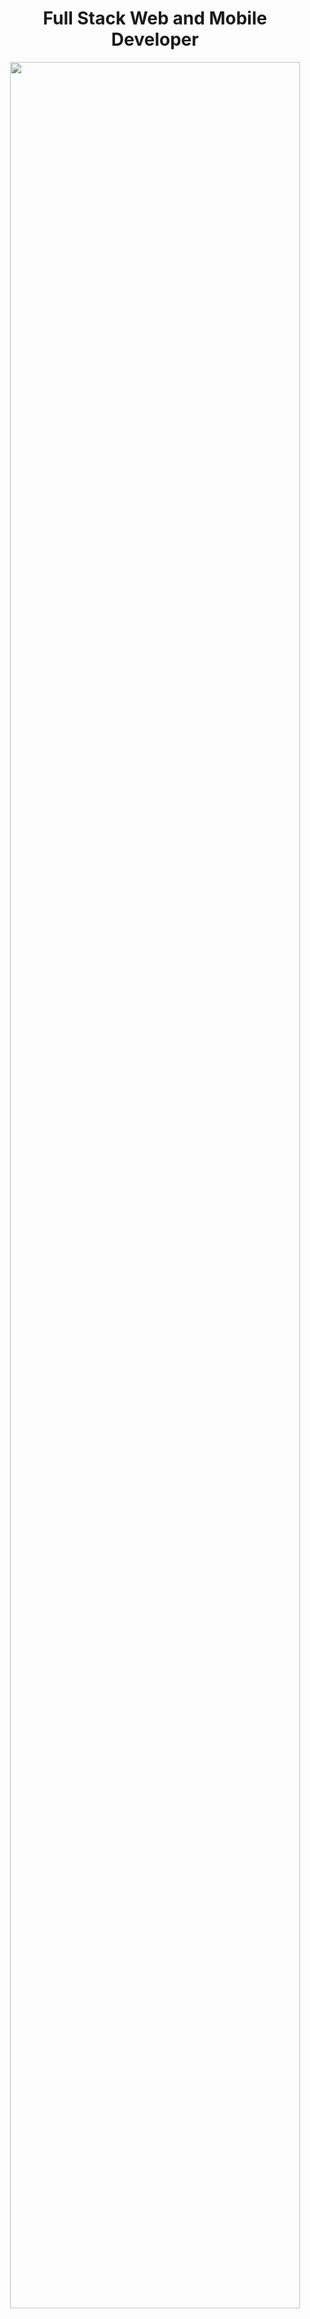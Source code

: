 <h1 align="center">Full Stack Web and Mobile Developer</h1>
<p align="center"><img align="center" style="width:96%" src="https://tavvy.com/article/wp-content/uploads/2019/12/programming.jpg" style = "width: -webkit-fill-available;"/></p>
<!--
**smile1103/smile1103** is a ✨ _special_ ✨ repository because its `README.md` (this file) appears on your GitHub profile.

Here are some ideas to get you started:

- 🔭 I’m currently working on ...
- 🌱 I’m currently learning ...
- 👯 I’m looking to collaborate on ...
- 🤔 I’m looking for help with ...
- 💬 Ask me about ...
- 📫 How to reach me: ...
- 😄 Pronouns: ...
- ⚡ Fun fact: ...
-->
